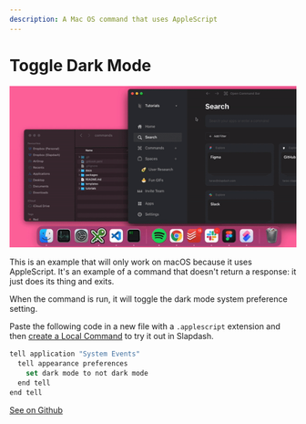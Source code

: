 ```yaml
---
description: A Mac OS command that uses AppleScript
---
```


# Toggle Dark Mode

![Run Toggle Dark Mode in Command Bar](../.gitbook/assets/toggle-dark-mode%20%281%29%20%281%29.gif)

This is an example that will only work on macOS because it uses AppleScript. It's an example of a command that doesn't return a response: it just does its thing and exits.

When the command is run, it will toggle the dark mode system preference setting.

Paste the following code in a new file with a `.applescript` extension and then [create a Local Command](../command-bar-101/local-commands.md#create-local-command) to try it out in Slapdash.

```javascript
tell application "System Events"
  tell appearance preferences
    set dark mode to not dark mode
  end tell
end tell
```

[See on Github](https://github.com/slapdash/platform/tree/main/tutorials/toggle-dark-mode)

